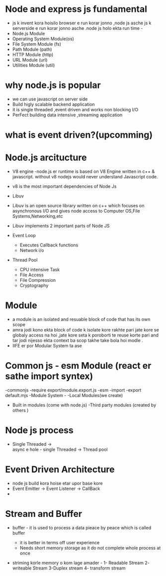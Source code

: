 # Node and express js fundamental 
- js k invent kora hoisilo browser e run korar jonno ,node js asche js k serverside e run korar jonno asche .node js holo ekta run time -
- Node.js Module
- Operating System Module(os)
- File System Module (fs)
- Path Module (path)
- HTTP Module (http)
- URL Module (url)
- Utilities Module (util)
# why node.js is popular
- we can use javascript on server side
- Build higly scalable backend application
- it is single threaded ,event driven and works non blocking I/O
- PerFect building data intensive ,streaming application
# what is event driven?(upcomming)
# Node.js arcitucture
- V8 engine -node.js er runtime is based on V8 Engine written in c++ & javascript. without v8 nodejs would never understand Javascript code. 
- v8 is the most important dependencies of Node Js

- Libuv
- Libuv is an open source library written on c++ which focuses on asynchronous I/O and gives node access to Computer OS,File Systems,Networking,etc

- Libuv implements 2 important parts of Node JS 
- Event Loop
  - Executes Callback functions
  - Network i/o
- Thread Pool 
  - CPU intensive Task 
  - File Access 
  - File Compression 
  - Cryptography 



# Module 
- a module is an isolated and resuable block of code that has its own scope
- amra jodi kono ekta block of code k isolate kore rakhte pari jate kore se globaly access na hoi ,jate kore seta k poroborti te reuse korte pari and tar jodi nijesso ekta context ba scop takhe take bola hoi modle .
- IIFE er por Modular System ta ase 
# Common js - esm Module (react er sathe import syntex)
-commonjs -require export/module.export.js
-esm -import -export default.mjs
-Module System -
-Local Modules(we create)
- Built in modules (come with node.js)
-Third party modules (created by others )
 
 #  Node js process
 - Single Threaded  ->  
 async e hole - single Threaded -> Thread pool 

 # Event Driven Architecture 
 - node js build kora hoise etar upor base kore 
 - Event Emitter -> Event Listener -> CallBack 
 - 

 # Stream and Buffer 
 - buffer - it is used to process a data pieace by peace which is called buffer 
   - it is better in terms off user experience 
   - Needs short memory storage as it do not complete whole process at once 

- striming korle memory o kom lage amader -
1- Readable Stream
2- writeable Stream
3-Duplex stream 
4- transform stream 